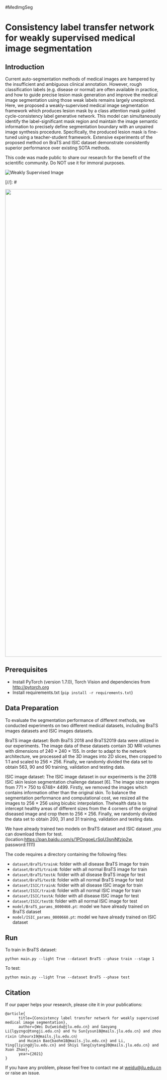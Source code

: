 #MedImgSeg

# Consistency label transfer network for weakly supervised medical image segmentation
## Introduction
Current auto-segmentation methods of medical images
are hampered by the insufficient and ambiguous clinical annotation. However, rough classification labels (e.g. disease
or normal) are often available in practice, and how to guide
precise lesion mask generation and improve the medical image segmentation using those weak labels remains largely
unexplored. Here, we proposed a weakly-supervised medical image segmentation framework which produces lesion
mask by a class attention mask guided cycle-consistency
label generative network. This model can simultaneously identify the label-significant mask region and maintain
the image semantic information to precisely define segmentation boundary with an unpaired image synthesis procedure. Specifically, the produced lesion mask is fine-tuned
using a teacher-student framework. Extensive experiments
of the proposed method on BraTS and ISIC dataset demonstrate consistently superior performance over existing SOTA methods.

This code was made public to share our research for the benefit of the scientific community. Do NOT use it for immoral purposes.

![Weakly Supervised Image ](https://raw.githubusercontent.com/mlcb-jlu/MedImgSeg/master/img-folder/weak_result_contrast.png)

[//]: #<div align=center><img width="1500" height="1500" src="https://raw.githubusercontent.com/mlcb-jlu/MedImgSeg/master/img-folder/weak_result_contrast.png"/></div>
## Prerequisites
- Install PyTorch (version 1.7.0), Torch Vision and dependencies from http://pytorch.org
- Install requirements.txt (```pip install -r requirements.txt```)

## Data Preparation
To evaluate the segmentation performance of different methods, we conducted experiments on two different medical datasets, including BraTS images datasets and ISIC images datasets.

BraTS image dataset: Both BraTS 2018 and BraTS2019 data were utilized in our experiments. The
image data of these datasets contain 3D MRI volumes with
dimensions of 240 × 240 × 155. In order to adapt to the
network architecture, we processed all the 3D images into
2D slices, then cropped to 1:1 and scaled to 256 × 256. Finally, we randomly divided the data set to obtain 563, 90 and 90 training, validation and testing data.

lSIC image dataset: The lSIC image dataset in our experiments is the 2018 ISIC skin lesion segmentation challenge
dataset [6]. The image size ranges from 771 × 750 to 6748× 4499. Firstly, we removed the images which contains information other 
than the original skin. To balance the segmentation performance and computational cost, we resized
all the images to 256 × 256 using bicubic interpolation. Thehealth data is to intercept healthy areas of different sizes
from the 4 corners of the original diseased image and crop them to 256 × 256. Finally, we randomly divided the data
set to obtain 200, 31 and 31 training, validation and testing data.

We have already trained two models on BraTS dataset and ISIC dataset ,you can download them for test.(location:https://pan.baidu.com/s/1POngoeLrSqU3sniNfzjp2w, password:1111)

The code requires a directory containing the following files:
- `dataset/BraTS/trainA`: folder with all disease BraTS image for train
- `dataset/BraTS/trainB`: folder with all normal BraTS image for train
- `dataset/BraTS/testA`: folder with all disease BraTS image for test
- `dataset/BraTS/testB`: folder with all normal BraTS image for test
- `dataset/ISIC/trainA`: folder with all disease ISIC image for train
- `dataset/ISIC/trainB`: folder with all normal ISIC image for train
- `dataset/ISIC/testA`: folder with all disease ISIC image for test
- `dataset/ISIC/testB`: folder with all normal ISIC image for test
- `model/BraTS_params_0000460.pt`: model we have already trained on BraTS dataset
- `model/ISIC_params_0000660.pt`: model we have already trained on ISIC dataset

## Run
To train in BraTS dataset:
```
python main.py --light True --dataset BraTS --phase train --stage 1
```
To test:
```
python main.py --light True --dataset BraTS --phase test
```

## Citation

If our paper helps your research, please cite it in your publications:
```
@article{
      title={Consistency label transfer network for weakly supervised medical image segmentation}, 
      author={Wei Du{weidu@jlu.edu.cn} and Gaoyang Li{lgyzngc@tongji.edu.cn} and Yu Sun{ysun18@mails.jlu.edu.cn} and zhou rixin（zhourx19@mails.jlu.edu.cn） 
      and Huimin Bao{baohm18@mails.jlu.edu.cn} and Li, Ying{liying@jlu.edu.cn} and Shiyi Tang{sytang20@mails.jlu.edu.cn} and Xuan Zhao},
      year={2021}
}
```

If you have any problem, please feel free to contact me at [weidu@jlu.edu.cn](mailto:weidu@jlu.edu.cn) or raise an issue.
